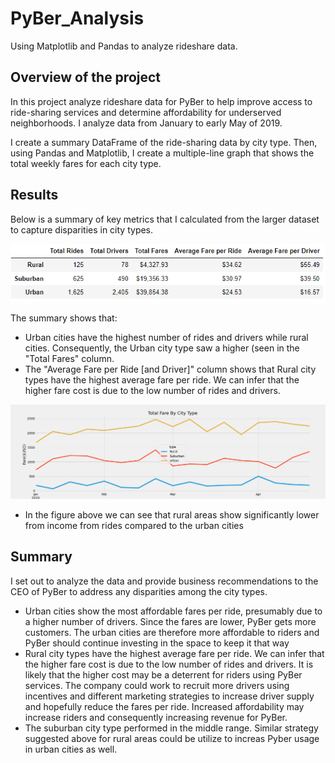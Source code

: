 # PyBer_Analysis
Using Matplotlib and Pandas to analyze rideshare data. 

## Overview of the project

In this project analyze rideshare data for PyBer to help improve access to ride-sharing services and determine affordability for underserved neighborhoods. I analyze data from January to early May of 2019. 

I create a summary DataFrame of the ride-sharing data by city type. Then, using Pandas and Matplotlib, I create a multiple-line graph that shows the total weekly fares for each city type. 

## Results

Below is a summary of key metrics that I calculated from the larger dataset to capture disparities in city types.

![Pyber_summary](./Resources/Pyber_summary.png)

The summary shows that:

- Urban cities have the highest number of rides and drivers while rural cities. Consequently, the Urban city type saw a higher (seen in the "Total Fares" column. 
-  The "Average Fare per Ride [and Driver]" column shows that Rural city types have the highest average fare per ride. We can infer that the higher fare cost is due to the low number of rides and drivers. 

![PyBer_fare_summary](./Resources/PyBer_fare_summary.png)

- In the figure above we can see that rural areas show significantly lower from income from rides compared to the urban cities

## Summary

I set out to analyze the data and provide business recommendations to the CEO of PyBer to address any disparities among the city types.

- Urban cities show the most affordable fares per ride, presumably due to a higher number of drivers. Since the fares are lower, PyBer gets more customers. The urban cities are therefore more affordable to riders and PyBer should continue investing in the space to keep it that way
- Rural city types have the highest average fare per ride. We can infer that the higher fare cost is due to the low number of rides and drivers. It is likely that the higher cost may be a deterrent for riders using PyBer services. The company could work to recruit more drivers using incentives and different marketing strategies to increase driver supply and hopefully reduce the fares per ride. Increased affordability may increase riders and consequently increasing revenue for PyBer. 
- The suburban city type performed in the middle range. Similar strategy suggested above for rural areas could be utilize to increas Pyber usage in urban cities as well. 
